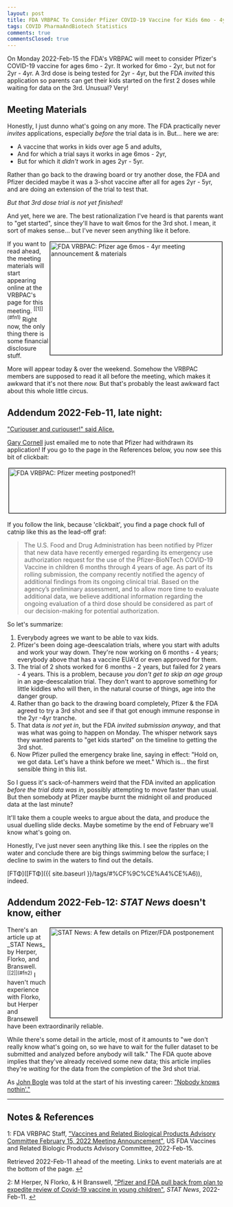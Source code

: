```yaml
---
layout: post
title: FDA VRBPAC To Consider Pfizer COVID-19 Vaccine for Kids 6mo - 4yr
tags: COVID PharmaAndBiotech Statistics
comments: true
commentsClosed: true
---
```


On Monday 2022-Feb-15 the FDA's VRBPAC will meet to consider Pfizer's COVID-19 vaccine for
ages 6mo - 2yr.  It worked for 6mo - 2yr, but not for 2yr - 4yr.  A 3rd dose is being
tested for 2yr - 4yr, but the FDA _invited_ this application so parents can get their kids
started on the first 2 doses while waiting for data on the 3rd.  Unusual?  Very!  

## Meeting Materials  

Honestly, I just dunno what's going on any more.  The FDA practically never _invites_
applications, especially _before_ the trial data is in.  But&hellip; here we are: 
- A vaccine that works in kids over age 5 and adults,
- And for which a trial says it works in age 6mos - 2yr,
- But for which it _didn't_ work in ages 2yr - 5yr.  

Rather than go back to the drawing board or try another dose, the FDA and Pfizer decided
maybe it was a 3-shot vaccine after all for ages 2yr - 5yr, and are doing an extension of
the trial to test that.  

_But that 3rd dose trial is not yet finished!_  

And yet, here we are.  The best rationalization I've heard is that parents want to "get
started", since they'll have to wait 6mos for the 3rd shot.  I mean, it sort of makes
sense&hellip; but I've never seen anything like it before.  

<img src="{{ site.baseurl }}/images/2022-02-11-upcoming-pfizer-kids-fda-vrbpac-announcement.jpg" width="400" height="263" alt="FDA VRBPAC: Pfizer age 6mos - 4yr meeting announcement &amp; materials" title="FDA VRBPAC: Pfizer age 6mos - 4yr meeting announcement &amp; materials" style="float: right; margin: 3px 3px 3px 3px; border: 1px solid #000000;">
If you want to read ahead, the meeting materials will start appearing online at the
VRBPAC's page for this meeting. <sup id="fn1a">[[1]](#fn1)</sup>  Right now, the only
thing there is some financial disclosure stuff.  

More will appear today &amp; over the weekend.  Somehow the VRBPAC members are supposed to
read it all before the meeting, which makes it awkward that it's not there _now._  But
that's probably the least awkward fact about this whole little circus.  


## Addendum 2022-Feb-11, late night:  

["Curiouser and curiouser!" said Alice.](https://www.cs.cmu.edu/~rgs/alice-II.html)  

[Gary Cornell](https://www.garycornell.com/) just emailed me to note that Pfizer had
withdrawn its application!  If you go to the page in the References below, you now see
this bit of clickbait:  

<img src="{{ site.baseurl }}/images/2022-02-11-upcoming-pfizer-kids-fda-vrbpac-postponement.jpg" width="730" height="104" alt="FDA VRBPAC: Pfizer meeting postponed?!" title="FDA VRBPAC: Pfizer meeting postponed?!" style="display: inline-block; margin: 3px 3px 3px 3px; border: 1px solid #000000;">

If you follow the link, because 'clickbait', you find a page chock full of catnip like
this as the lead-off graf:  

> The U.S. Food and Drug Administration has been notified by Pfizer that new data have
> recently emerged regarding its emergency use authorization request for the use of the
> Pfizer-BioNTech COVID-19 Vaccine in children 6 months through 4 years of age. As part of
> its rolling submission, the company recently notified the agency of additional findings
> from its ongoing clinical trial. Based on the agency’s preliminary assessment, and to
> allow more time to evaluate additional data, we believe additional information regarding
> the ongoing evaluation of a third dose should be considered as part of our decision-making
> for potential authorization.  

So let's summarize:  
1. Everybody agrees we want to be able to vax kids.  
2. Pfizer's been doing age-deescalation trials, where you start with adults and work your
   way down.  They're now working on 6 months - 4 years; everybody above that has a
   vaccine EUA'd or even approved for them.  
3. The trial of 2 shots worked for 6 months - 2 years, but failed for 2 years - 4 years.
   This is a problem, because _you don't get to skip an age group_ in an age-deescalation
   trial.  They don't want to approve something for little kiddles who will then, in the
   natural course of things, age into the danger group.  
4. Rather than go back to the drawing board completely, Pfizer &amp; the FDA agreed to try
   a 3rd shot and see if that got enough immune response in the 2yr -4yr tranche.  
5. That data _is not yet in_, but the FDA _invited submission anyway_, and that was 
   what was going to happen on Monday.  The whisper network says they wanted parents to
   "get kids started" on the timeline to getting the 3rd shot.  
6. Now Pfizer pulled the emergency brake line, saying in effect: "Hold on, we got data.
   Let's have a think before we meet."  Which is&hellip; the first sensible thing in this
   list.  
   
So I guess it's sack-of-hammers weird that the FDA invited an application
_before the trial data was in_, possibly attempting to move faster than usual.  But then
somebody at Pfizer maybe burnt the midnight oil and produced data at the last minute?  

It'll take them a couple weeks to argue about the data, and produce the usual duelling
slide decks.  Maybe sometime by the end of February we'll know what's going on.  

Honestly, I've just never seen anything like this.  I see the ripples on the water and
conclude there are big things swimming below the surface; I decline to swim in the waters
to find out the details.  

[&Gammad;&Tau;&Phi;]([&Gammad;&Tau;&Phi;]({{ site.baseurl }}/tags/#%CF%9C%CE%A4%CE%A6)), indeed.  


## Addendum 2022-Feb-12: _STAT News_ doesn't know, either  

<img src="{{ site.baseurl }}/images/2022-02-11-upcoming-pfizer-kids-stat.jpg" width="400" height="209" alt="STAT News: A few details on Pfizer/FDA postponement" title="STAT News: A few details on Pfizer/FDA postponement" style="float: right; margin: 3px 3px 3px 3px; border: 1px solid #000000;">
There's an article up at _STAT News_ by Herper, Florko, and 
Branswell. <sup id="fn2a">[[2]](#fn2)</sup>  I haven't much experience with Florko, but
Herper and Bransewell have been extraordinarily reliable.  

While there's some detail in the article, most of it amounts to "we don't really know
what's going on, so we have to wait for the fuller dataset to be submitted and analyzed
before anybody will talk."  The FDA quote above implies that they've already received some
new data; this article implies they're _waiting_ for the data from the completion of the
3rd shot trial.  

As [John Bogle](https://en.wikipedia.org/wiki/John_C._Bogle) was told at the start of his investing career: ["Nobody knows nothin'."](https://www.bogleheads.org/forum/viewtopic.php?t=311425)  

---

## Notes &amp; References  

<!--
<sup id="fn1a">[[1]](#fn1)</sup>

<a id="fn1">1</a>: ***, ["***"](***), *** [↩](#fn1a)  

<a href="{{ site.baseurl }}/images/***"><img src="{{ site.baseurl }}/images/***" width="400" height="***" alt="***" title="***" style="float: right; margin: 3px 3px 3px 3px; border: 1px solid #000000;"></a>

<iframe width="400" height="224" src="***" allow="accelerometer; encrypted-media; gyroscope; picture-in-picture" allowfullscreen style="float: right; margin: 3px 3px 3px 3px; border: 1px solid #000000;"></iframe>
-->

<a id="fn1">1</a>: FDA VRBPAC Staff, ["Vaccines and Related Biological Products Advisory Committee February 15, 2022 Meeting Announcement"](https://www.fda.gov/advisory-committees/advisory-committee-calendar/vaccines-and-related-biological-products-advisory-committee-february-15-2022-meeting-announcement), US FDA Vaccines and Related Biologic Products Advisory Committee, 2022-Feb-15.  

Retrieved 2022-Feb-11 ahead of the meeting.  Links to event materials are at the bottom of the page. [↩](#fn1a)  

<a id="fn2">2</a>: M Herper, N Florko, &amp; H Branswell, ["Pfizer and FDA pull back from plan to expedite review of Covid-19 vaccine in young children"](https://www.statnews.com/2022/02/11/pfizer-and-fda-pull-back-from-plan-to-expedite-review-of-covid-19-vaccine-in-young-children/), _STAT News_, 2022-Feb-11. [↩](#fn2a)  
